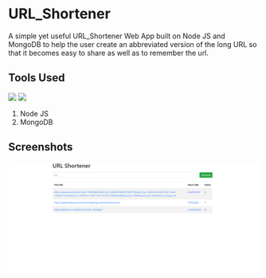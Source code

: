 # URL_Shortener

A simple yet useful URL_Shortener Web App built on Node JS and MongoDB to help the user create an abbreviated version of the long URL so that it becomes easy to share as well as to remember the url.

## Tools Used
<img src="https://upload.wikimedia.org/wikipedia/commons/d/d9/Node.js_logo.svg" width=150> <img src="https://cdn.iconscout.com/icon/free/png-512/mongodb-226029.png" width=150>

1. Node JS
2. MongoDB

## Screenshots
<img src="https://github.com/utkarsh2210/URL_Shortener/blob/master/assets/images/url_snap.PNG" width=800px>
